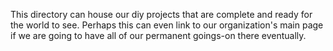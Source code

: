 This directory can house our diy projects that are complete and ready for the world to see.  Perhaps this can even link to our organization's main page if we are going to have all of our permanent goings-on there eventually.
